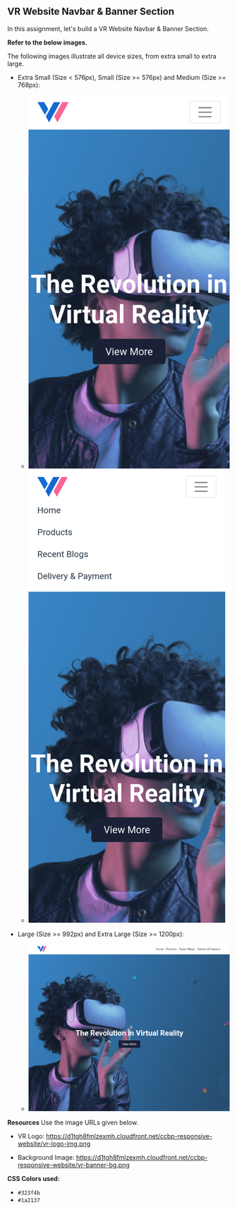 ## VR Website Navbar & Banner Section


In this assignment, let's build a VR Website Navbar & Banner Section.

**Refer to the below images.**

The following images illustrate all device sizes, from extra small to extra large.

- Extra Small (Size < 576px), Small (Size >= 576px) and Medium (Size >= 768px):
    - ![vr-website-to-build](image.png)
    - ![vr-website-to-build](image-1.png)


- Large (Size >= 992px) and Extra Large (Size >= 1200px):
    - ![alt text](image-2.png)


**Resources**
Use the image URLs given below.

- VR Logo: https://d1tgh8fmlzexmh.cloudfront.net/ccbp-responsive-website/vr-logo-img.png

- Background Image: https://d1tgh8fmlzexmh.cloudfront.net/ccbp-responsive-website/vr-banner-bg.png

**CSS Colors used:**
- `#323f4b`
- `#1a2137`
